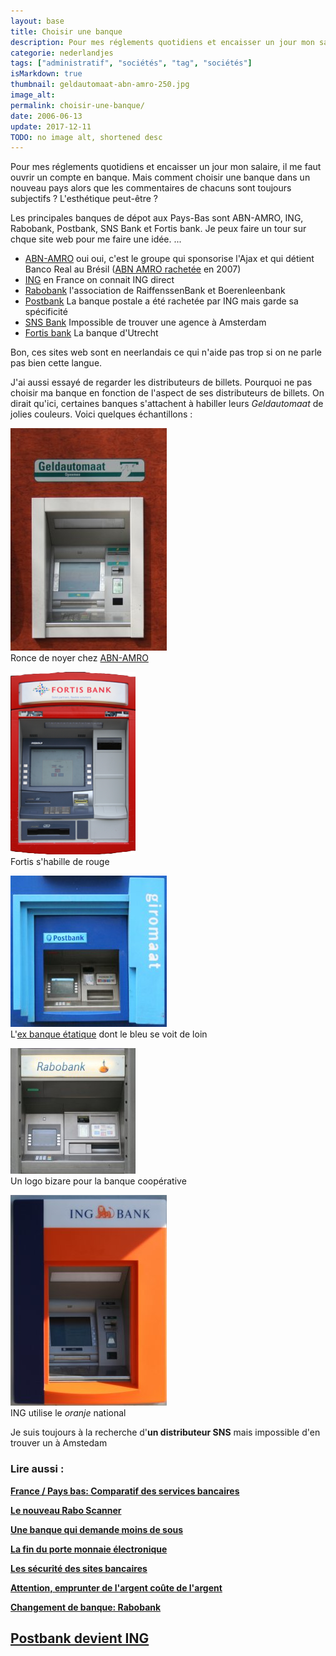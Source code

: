 ```yaml
---
layout: base
title: Choisir une banque
description: Pour mes réglements quotidiens et encaisser un jour mon salaire, il me faut ouvrir un compte en banque. Mais comment choisir une banque dans un nouveau pays al
categorie: nederlandjes
tags: ["administratif", "sociétés", "tag", "sociétés"]
isMarkdown: true
thumbnail: geldautomaat-abn-amro-250.jpg
image_alt: 
permalink: choisir-une-banque/
date: 2006-06-13
update: 2017-12-11
TODO: no image alt, shortened desc
---
```


Pour mes réglements quotidiens et encaisser un jour mon salaire, il me faut ouvrir un compte en banque. Mais comment choisir une banque dans un nouveau pays alors que les commentaires de chacuns sont toujours subjectifs ? L'esthétique peut-être ?

Les principales banques de dépot aux Pays-Bas sont ABN-AMRO, ING, Rabobank, Postbank, SNS Bank et Fortis bank. Je peux faire un tour sur chque site web pour me faire une idée. ...

* [ABN-AMRO](http://www.abnamro.nl/nl/index.html) oui oui, c'est le groupe qui sponsorise l'Ajax et qui détient Banco Real au Brésil ([ABN AMRO rachetée](/les-petites-courses-de-l-ete) en 2007)
* [ING](http://www.ingbank.nl/inet/cmn/common/cmn_index.jsp?BV_UseBVCookie=no) en France on connait ING direct
* [Rabobank](http://www.rabobank.nl/particulieren/) l'association de RaiffenssenBank et Boerenleenbank
* [Postbank](http://www.postbank.nl/ing/pp/page/home/0,6493,1859_103763,00.html) La banque postale a été rachetée par ING mais garde sa spécificité
* [SNS Bank](http://www.snsbank.nl/) Impossible de trouver une agence à Amsterdam
* [Fortis bank](http://www.fortisbank.nl/fbnl/do/homeI.do) La banque d'Utrecht

Bon, ces sites web sont en neerlandais ce qui n'aide pas trop si on ne parle pas bien cette langue.

J'ai aussi essayé de regarder les distributeurs de billets. Pourquoi ne pas choisir ma banque en fonction de l'aspect de ses distributeurs de billets. On dirait qu'ici, certaines banques s'attachent à habiller leurs *Geldautomaat* de jolies couleurs. Voici quelques échantillons :

![](geldautomaat-abn-amro-250.jpg)  
Ronce de noyer chez [ABN-AMRO](/abn-amro-banque)

![](fortis-bank-200.png)  
Fortis s'habille de rouge

![](giromaat-250.jpg)  
L'[ex banque étatique](/postbank-amsterdam) dont le bleu se voit de loin

![](rabobank-200.jpg)  
Un logo bizare pour la banque coopérative

![](ing-bank-250.jpg)  
ING utilise le *oranje* national

Je suis toujours à la recherche d'**un distributeur SNS** mais impossible d'en trouver un à Amstedam


### Lire aussi :
 **[France / Pays bas: Comparatif des services bancaires](/france-pays-bas-comparatif-des-services-bancaires)**

 **[Le nouveau Rabo Scanner](/nouveau-Rabo-Scanner)**

 **[Une banque qui demande moins de sous](/une-banque-qui-demande-moins-de-sous)**

 **[La fin du porte monnaie électronique](/Porte-monnaie-electronique-la-fin-du-Chipknip)**

 **[Les sécurité des sites bancaires](/la-securite-des-sites-bancaires)**

 **[Attention, emprunter de l'argent coûte de l'argent](/emprunter-de-l-argent-coute-de-l-argent)**

 **[Changement de banque: Rabobank](/changement-de-banque-rabobank)**

 **[Postbank devient ING](/postbank-devient-ing-officielement)**
---